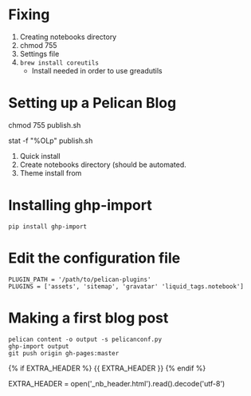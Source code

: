 # Fixing
1. Creating notebooks directory
2. chmod 755
3. Settings file
4. `brew install coreutils`
    - Install needed in order to use greadutils

# Setting up a Pelican Blog
chmod 755 publish.sh

stat -f "%OLp" publish.sh

1. Quick install
2. Create notebooks directory (should be automated. 
3. Theme install from

# Installing ghp-import
`pip install ghp-import` 

# Edit the configuration file
```
PLUGIN_PATH = '/path/to/pelican-plugins'
PLUGINS = ['assets', 'sitemap', 'gravatar' 'liquid_tags.notebook']
```

# Making a first blog post
```shell
pelican content -o output -s pelicanconf.py
ghp-import output
git push origin gh-pages:master

```

 {% if EXTRA_HEADER %}
  {{ EXTRA_HEADER }}
  {% endif %}

  EXTRA_HEADER = open('_nb_header.html').read().decode('utf-8')
  
  

